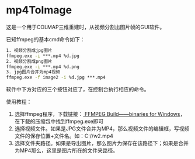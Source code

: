 # mp4ToImage

这是一个用于COLMAP三维重建时，从视频分割出图片帧的GUI软件。

已知ffmpeg的基本cmd命令如下：

```cmd
1. 视频分割成jpg图片
ffmpeg.exe -i ***.mp4 %d.jpg
2. 视频分割成png图片
ffmpeg.exe -i ***.mp4 %d.png
3. jpg图片合并为mp4视频
ffmpeg.exe -f image2 -i %d.jpg ***.mp4
```

软件中下方对应的三个按钮对应了，在控制台执行相应的命令。

使用教程：

1. 选择ffmpeg程序，下载链接：[ FFMPEG Build——binaries for Windows](https://www.gyan.dev/ffmpeg/builds/)，在下载的压缩包中找到ffmpeg.exe即可
2. 选择视频文件。如果是JPG文件合并为MP4，那么视频文件的编辑框，写视频文件的保存位置+文件名。如：C://w2.mp4
3. 选择文件夹路径。如果是导出图片，那么图片为保存在该路径下；如果是合并为MP4那么，这里是图片所在的文件夹路径。

